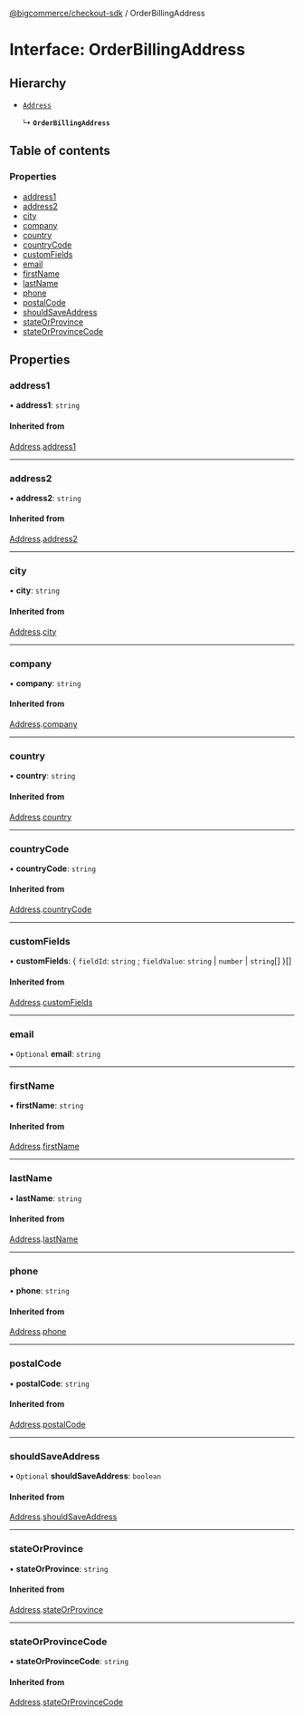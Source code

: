 [@bigcommerce/checkout-sdk](../README.md) / OrderBillingAddress

# Interface: OrderBillingAddress

## Hierarchy

- [`Address`](Address.md)

  ↳ **`OrderBillingAddress`**

## Table of contents

### Properties

- [address1](OrderBillingAddress.md#address1)
- [address2](OrderBillingAddress.md#address2)
- [city](OrderBillingAddress.md#city)
- [company](OrderBillingAddress.md#company)
- [country](OrderBillingAddress.md#country)
- [countryCode](OrderBillingAddress.md#countrycode)
- [customFields](OrderBillingAddress.md#customfields)
- [email](OrderBillingAddress.md#email)
- [firstName](OrderBillingAddress.md#firstname)
- [lastName](OrderBillingAddress.md#lastname)
- [phone](OrderBillingAddress.md#phone)
- [postalCode](OrderBillingAddress.md#postalcode)
- [shouldSaveAddress](OrderBillingAddress.md#shouldsaveaddress)
- [stateOrProvince](OrderBillingAddress.md#stateorprovince)
- [stateOrProvinceCode](OrderBillingAddress.md#stateorprovincecode)

## Properties

### address1

• **address1**: `string`

#### Inherited from

[Address](Address.md).[address1](Address.md#address1)

___

### address2

• **address2**: `string`

#### Inherited from

[Address](Address.md).[address2](Address.md#address2)

___

### city

• **city**: `string`

#### Inherited from

[Address](Address.md).[city](Address.md#city)

___

### company

• **company**: `string`

#### Inherited from

[Address](Address.md).[company](Address.md#company)

___

### country

• **country**: `string`

#### Inherited from

[Address](Address.md).[country](Address.md#country)

___

### countryCode

• **countryCode**: `string`

#### Inherited from

[Address](Address.md).[countryCode](Address.md#countrycode)

___

### customFields

• **customFields**: { `fieldId`: `string` ; `fieldValue`: `string` \| `number` \| `string`[]  }[]

#### Inherited from

[Address](Address.md).[customFields](Address.md#customfields)

___

### email

• `Optional` **email**: `string`

___

### firstName

• **firstName**: `string`

#### Inherited from

[Address](Address.md).[firstName](Address.md#firstname)

___

### lastName

• **lastName**: `string`

#### Inherited from

[Address](Address.md).[lastName](Address.md#lastname)

___

### phone

• **phone**: `string`

#### Inherited from

[Address](Address.md).[phone](Address.md#phone)

___

### postalCode

• **postalCode**: `string`

#### Inherited from

[Address](Address.md).[postalCode](Address.md#postalcode)

___

### shouldSaveAddress

• `Optional` **shouldSaveAddress**: `boolean`

#### Inherited from

[Address](Address.md).[shouldSaveAddress](Address.md#shouldsaveaddress)

___

### stateOrProvince

• **stateOrProvince**: `string`

#### Inherited from

[Address](Address.md).[stateOrProvince](Address.md#stateorprovince)

___

### stateOrProvinceCode

• **stateOrProvinceCode**: `string`

#### Inherited from

[Address](Address.md).[stateOrProvinceCode](Address.md#stateorprovincecode)

